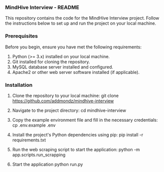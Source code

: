 ### MindHive Interview - README
This repository contains the code for the MindHive Interview project. Follow the instructions below to set up and run the project on your local machine.

### Prerequisites
Before you begin, ensure you have met the following requirements:

1. Python (>= 3.x) installed on your local machine.
2. Git installed for cloning the repository.
3. MySQL database server installed and configured.
4. Apache2 or other web server software installed (if applicable).

### Installation
1. Clone the repository to your local machine:
git clone https://github.com/addmondz/mindhive-interview

2. Navigate to the project directory:
cd mindhive-interview

3. Copy the example environment file and fill in the necessary credentials:
cp .env.example .env

4. Install the project's Python dependencies using pip:
pip install -r requirements.txt

5. Run the web scraping script to start the application:
python -m app.scripts.run_scrapping

6. Start the application
python run.py